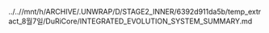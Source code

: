 ../..//mnt/h/ARCHIVE/.UNWRAP/D/STAGE2_INNER/6392d911da5b/temp_extract_8월7일/DuRiCore/INTEGRATED_EVOLUTION_SYSTEM_SUMMARY.md